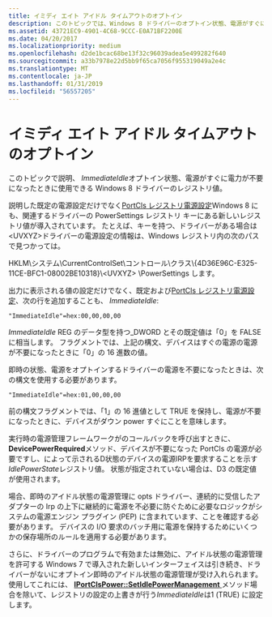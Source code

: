 ```yaml
---
title: イミディ エイト アイドル タイムアウトのオプトイン
description: このトピックでは、Windows 8 ドライバーのオプトイン状態、電源がすぐに電源が不要になったときに使用できる ImmediateIdle レジストリ値について説明します。
ms.assetid: 43721EC9-4901-4C68-9CCC-E0A71BF2200E
ms.date: 04/20/2017
ms.localizationpriority: medium
ms.openlocfilehash: d2de1bcac68be13f32c96039adea5e499282f640
ms.sourcegitcommit: a33b7978e22d5bb9f65ca7056f955319049a2e4c
ms.translationtype: MT
ms.contentlocale: ja-JP
ms.lasthandoff: 01/31/2019
ms.locfileid: "56557205"
---
```

# <a name="span-idaudioimmediateidletimeoutopt-inspanimmediate-idle-timeout-opt-in"></a><span id="audio.immediate_idle_timeout_opt-in"></span>イミディ エイト アイドル タイムアウトのオプトイン


このトピックで説明、 *ImmediateIdle*オプトイン状態、電源がすぐに電力が不要になったときに使用できる Windows 8 ドライバーのレジストリ値。

説明した既定の電源設定だけでなく[PortCls レジストリ電源設定](portcls-registry-power-settings.md)Windows 8 にも、関連するドライバーの PowerSettings レジストリ キーにある新しいレジストリ値が導入されています。 たとえば、キーを持つ、ドライバーがある場合は&lt;UVXYZ&gt;ドライバーの電源設定の情報は、Windows レジストリ内の次のパスで見つかっては。

HKLM\\システム\\CurrentControlSet\\コントロール\\クラス\\{4D36E96C-E325-11CE-BFC1-08002BE10318}\\&lt;UVXYZ&gt; \\PowerSettings します。

出力に表示される値の設定だけでなく、既定および[PortCls レジストリ電源設定](portcls-registry-power-settings.md)、次の行を追加することも、 *ImmediateIdle*:

``` syntax
"ImmediateIdle"=hex:00,00,00,00  
```

*ImmediateIdle* REG のデータ型を持つ\_DWORD とその既定値は「0」を FALSE に相当します。 フラグメントでは、上記の構文、デバイスはすぐの電源の電源が不要になったときに「0」の 16 進数の値。

即時の状態、電源をオプトインするドライバーの電源を不要になったときは、次の構文を使用する必要があります。

``` syntax
"ImmediateIdle"=hex:01,00,00,00  
```

前の構文フラグメントでは、「1」の 16 進値として TRUE を保持し、電源が不要になったときに、デバイスがダウン power すぐにことを意味します。

実行時の電源管理フレームワークがのコールバックを呼び出すときに、 **DevicePowerRequired**メソッド、デバイスが不要になった PortCls の電源が必要ですし、によって示されるD状態のデバイスの電源IRPを要求することを示す*IdlePowerState*レジストリ値。 状態が指定されていない場合は、D3 の既定値が使用されます。

場合、即時のアイドル状態の電源管理に opts ドライバー、連続的に受信したアダプターの Irp の上下に継続的に電源を不必要に防ぐために必要なロジックがシステムの電源エンジン プラグイン (PEP) に含まれています、ことを確認する必要があります。 デバイスの I/O 要求のバッチ用に電源を保持するためにいくつかの保存場所のルールを適用する必要があります。

さらに、ドライバーのプログラムで有効または無効に、アイドル状態の電源管理を許可する Windows 7 で導入された新しいインターフェイスは引き続き、ドライバーがないにオプトイン即時のアイドル状態の電源管理が受け入れられます。 使用してこれには、 [ **IPortClsPower::SetIdlePowerManagement** ](https://msdn.microsoft.com/library/windows/hardware/ff536875)メソッド場合を除いて、レジストリの設定の上書きが行う*ImmediateIdle*は1 (TRUE) に設定します。

 

 




